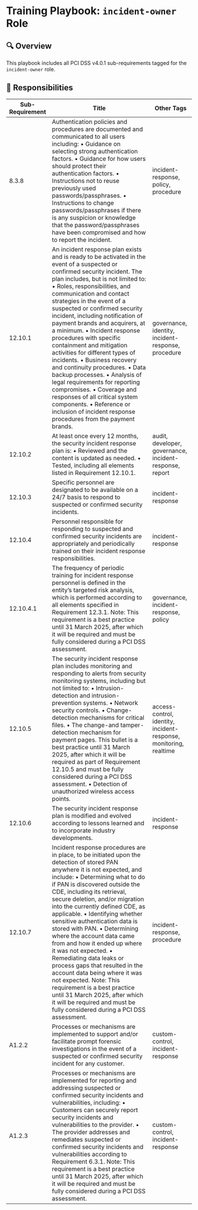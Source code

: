 # Training Playbook: `incident-owner` Role

## 🔍 Overview
This playbook includes all PCI DSS v4.0.1 sub-requirements tagged for the `incident-owner` role.

## 🧠 Responsibilities

| Sub-Requirement | Title | Other Tags |
|------------------|--------|-------------|
| 8.3.8 | Authentication policies and procedures are documented and communicated to all users including: • Guidance on selecting strong authentication factors. • Guidance for how users should protect their authentication factors. • Instructions not to reuse previously used passwords/passphrases. • Instructions to change passwords/passphrases if there is any suspicion or knowledge that the password/passphrases have been compromised and how to report the incident. | incident-response, policy, procedure |
| 12.10.1 | An incident response plan exists and is ready to be activated in the event of a suspected or confirmed security incident. The plan includes, but is not limited to: • Roles, responsibilities, and communication and contact strategies in the event of a suspected or confirmed security incident, including notification of payment brands and acquirers, at a minimum. • Incident response procedures with specific containment and mitigation activities for different types of incidents. • Business recovery and continuity procedures. • Data backup processes. • Analysis of legal requirements for reporting compromises. • Coverage and responses of all critical system components. • Reference or inclusion of incident response procedures from the payment brands. | governance, identity, incident-response, procedure |
| 12.10.2 | At least once every 12 months, the security incident response plan is: • Reviewed and the content is updated as needed. • Tested, including all elements listed in Requirement 12.10.1. | audit, developer, governance, incident-response, report |
| 12.10.3 | Specific personnel are designated to be available on a 24/7 basis to respond to suspected or confirmed security incidents. | incident-response |
| 12.10.4 | Personnel responsible for responding to suspected and confirmed security incidents are appropriately and periodically trained on their incident response responsibilities. | incident-response |
| 12.10.4.1 | The frequency of periodic training for incident response personnel is defined in the entity’s targeted risk analysis, which is performed according to all elements specified in Requirement 12.3.1. Note: This requirement is a best practice until 31 March 2025, after which it will be required and must be fully considered during a PCI DSS assessment. | governance, incident-response, policy |
| 12.10.5 | The security incident response plan includes monitoring and responding to alerts from security monitoring systems, including but not limited to: • Intrusion-detection and intrusion-prevention systems. • Network security controls. • Change-detection mechanisms for critical files. • The change-and tamper-detection mechanism for payment pages. This bullet is a best practice until 31 March 2025, after which it will be required as part of Requirement 12.10.5 and must be fully considered during a PCI DSS assessment. • Detection of unauthorized wireless access points. | access-control, identity, incident-response, monitoring, realtime |
| 12.10.6 | The security incident response plan is modified and evolved according to lessons learned and to incorporate industry developments. | incident-response |
| 12.10.7 | Incident response procedures are in place, to be initiated upon the detection of stored PAN anywhere it is not expected, and include: • Determining what to do if PAN is discovered outside the CDE, including its retrieval, secure deletion, and/or migration into the currently defined CDE, as applicable. • Identifying whether sensitive authentication data is stored with PAN. • Determining where the account data came from and how it ended up where it was not expected. • Remediating data leaks or process gaps that resulted in the account data being where it was not expected. Note: This requirement is a best practice until 31 March 2025, after which it will be required and must be fully considered during a PCI DSS assessment. | incident-response, procedure |
| A1.2.2 | Processes or mechanisms are implemented to support and/or facilitate prompt forensic investigations in the event of a suspected or confirmed security incident for any customer. | custom-control, incident-response |
| A1.2.3 | Processes or mechanisms are implemented for reporting and addressing suspected or confirmed security incidents and vulnerabilities, including: • Customers can securely report security incidents and vulnerabilities to the provider. • The provider addresses and remediates suspected or confirmed security incidents and vulnerabilities according to Requirement 6.3.1. Note: This requirement is a best practice until 31 March 2025, after which it will be required and must be fully considered during a PCI DSS assessment. | custom-control, incident-response |
